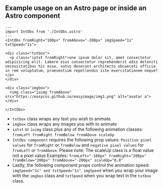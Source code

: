 ## Example usage on an Astro page or inside an Astro component

```
---
import IntObs from './IntObs.astro'
---
<IntObs fromRight="100px" fromAbove="-200px" imgSpeed="1s" txtSpeed="1s">
    
<div class="txtbox">
  <p class="iotxt fromRight">one ipsum dolor sit, amet consectetur adipisicing elit. Labore eius consectetur reprehenderit odio deleniti necessitatibus hic esse, natus deserunt architecto obcaecati officia in rem voluptatum, praesentium repellendus iste exercitationem neque?</p>
</div>
  
<div class="imgbox">
  <img class="ioimg fromAbove" src="https://easycss.github.io/easyimage/img1.png" alt="avatar a">
</div>

</IntObs>
```

- `txtbox` class wraps any text you wish to animate
- `imgbox` class wraps any images you with to animate
- `iotxt` or `ioimg` class plus any of the following animation classes: 
`fromLeft fromRight fromBelow fromAbove scaleUp`
- `IntObs component` requires the following prop values: `Positive pixel values` for `fromRight` or `fromBelow` and `negative pixel values` for `fromLeft` or `fromAbove`. Please note: The scaleUp class is a float value not a pixel value Examples: `fromLeft="-100px" fromRight="200px" fromBelow="200px" fromAbove="-200px" scaleUp="0.8"` 
- Lastly, the following component props control the animation speed: `imgSpeed="1s" and txtSpeed="1s"`. `imgSpeed` when you wrap your image with the `imgbox` class and `txtSpeed` when you wrap text in the `txtbox` class.
